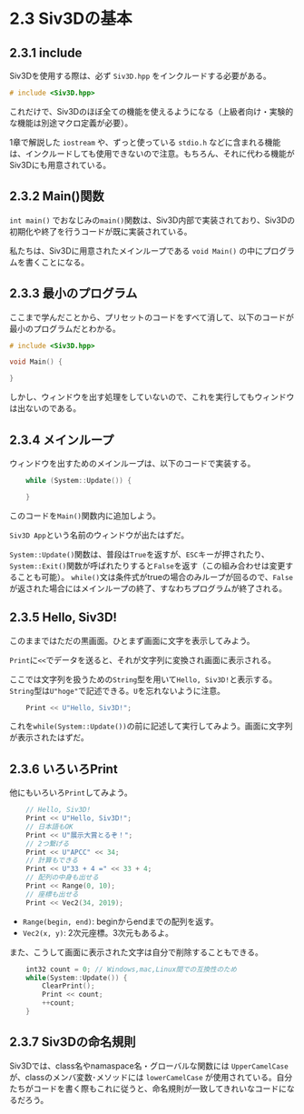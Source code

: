 # 2.3 Siv3Dの基本

## 2.3.1 include

Siv3Dを使用する際は、必ず `Siv3D.hpp` をインクルードする必要がある。
```cpp
# include <Siv3D.hpp>
```
これだけで、Siv3Dのほぼ全ての機能を使えるようになる（上級者向け・実験的な機能は別途マクロ定義が必要）。

1章で解説した `iostream` や、ずっと使っている `stdio.h` などに含まれる機能は、インクルードしても使用できないので注意。もちろん、それに代わる機能がSiv3Dにも用意されている。

## 2.3.2 Main()関数

`int main()` でおなじみの`main()`関数は、Siv3D内部で実装されており、Siv3Dの初期化や終了を行うコードが既に実装されている。

私たちは、Siv3Dに用意されたメインループである `void Main()` の中にプログラムを書くことになる。

## 2.3.3 最小のプログラム

ここまで学んだことから、プリセットのコードをすべて消して、以下のコードが最小のプログラムだとわかる。
```cpp
# include <Siv3D.hpp>

void Main() {

}
```
しかし、ウィンドウを出す処理をしていないので、これを実行してもウィンドウは出ないのである。

## 2.3.4 メインループ

ウィンドウを出すためのメインループは、以下のコードで実装する。
```cpp
	while (System::Update()) {

	}
```
このコードを`Main()`関数内に追加しよう。

`Siv3D App`という名前のウィンドウが出たはずだ。

`System::Update()`関数は、普段は`True`を返すが、`ESC`キーが押されたり、`System::Exit()`関数が呼ばれたりすると`False`を返す（この組み合わせは変更することも可能）。
`while()`文は条件式がtrueの場合のみループが回るので、`False`が返された場合にはメインループの終了、すなわちプログラムが終了される。

## 2.3.5 Hello, Siv3D!

このままではただの黒画面。ひとまず画面に文字を表示してみよう。

`Print`に`<<`でデータを送ると、それが文字列に変換され画面に表示される。

ここでは文字列を扱うための`String`型を用いて`Hello, Siv3D!`と表示する。`String`型は`U"hoge"`で記述できる。`U`を忘れないように注意。

```cpp
	Print << U"Hello, Siv3D!";
```
これを`while(System::Update())`の前に記述して実行してみよう。画面に文字列が表示されたはずだ。

## 2.3.6 いろいろPrint

他にもいろいろ`Print`してみよう。
```cpp
	// Hello, Siv3D!
	Print << U"Hello, Siv3D!";
	// 日本語もOK
	Print << U"展示大賞とるぞ！";
	// 2つ繋げる
	Print << U"APCC" << 34;
	// 計算もできる
	Print << U"33 + 4 =" << 33 + 4;
	// 配列の中身も出せる
	Print << Range(0, 10);
	// 座標も出せる
	Print << Vec2(34, 2019);
```
- `Range(begin, end)`: beginからendまでの配列を返す。
- `Vec2(x, y)`: 2次元座標。3次元もあるよ。

また、こうして画面に表示された文字は自分で削除することもできる。
```cpp
	int32 count = 0; // Windows,mac,Linux間での互換性のため
	while(System::Update()) {
		ClearPrint();
		Print << count;
		++count;
	}
```

## 2.3.7 Siv3Dの命名規則

Siv3Dでは、class名やnamaspace名・グローバルな関数には `UpperCamelCase` が、classのメンバ変数･メソッドには `lowerCamelCase` が使用されている。自分たちがコードを書く際もこれに従うと、命名規則が一致してきれいなコードになるだろう。
